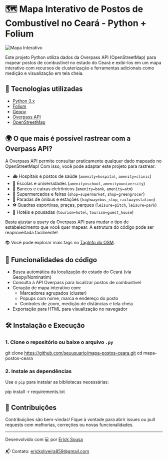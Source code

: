 # 🗺️ Mapa Interativo de Postos de Combustível no Ceará - Python + Folium

![Mapa Interativo](img/mapa.png)

Este projeto Python utiliza dados da Overpass API (OpenStreetMap) para mapear postos de combustível no estado do Ceará e exibi-los em um mapa interativo com recursos de clusterização e ferramentas adicionais como medição e visualização em tela cheia.

## 🚀 Tecnologias utilizadas

- [Python 3.x](https://www.python.org/)
- [Folium](https://python-visualization.github.io/folium/)
- [Geopy](https://geopy.readthedocs.io/)
- [Overpass API](https://overpass-api.de/)
- [OpenStreetMap](https://www.openstreetmap.org/)

## 🌍 O que mais é possível rastrear com a Overpass API?

A Overpass API permite consultar praticamente qualquer dado mapeado no OpenStreetMap! Com isso, você pode adaptar este projeto para rastrear:

- 🚑 Hospitais e postos de saúde (`amenity=hospital`, `amenity=clinic`)
- 🏫 Escolas e universidades (`amenity=school`, `amenity=university`)
- 🏦 Bancos e caixas eletrônicos (`amenity=bank`, `amenity=atm`)
- 🛒 Supermercados e feiras (`shop=supermarket`, `shop=greengrocer`)
- 🚌 Paradas de ônibus e estações (`highway=bus_stop`, `railway=station`)
- ⚽ Quadras esportivas, praças, parques (`leisure=pitch`, `leisure=park`)
- 🏨 Hotéis e pousadas (`tourism=hotel`, `tourism=guest_house`)

Basta ajustar a *query* da Overpass API para mudar o tipo de estabelecimento que você quer mapear. A estrutura do código pode ser reaproveitada facilmente!

📚 Você pode explorar mais tags no [TagInfo do OSM](https://taginfo.openstreetmap.org/).

## 📌 Funcionalidades do código

- Busca automática da localização do estado do Ceará (via Geopy/Nominatim)
- Consulta à API Overpass para localizar postos de combustível
- Geração de mapa interativo com:
  - Marcadores agrupados (cluster)
  - Popups com nome, marca e endereço do posto
  - Controles de zoom, medição de distâncias e tela cheia
- Exportação para HTML para visualização no navegador

## 🛠️ Instalação e Execução

### 1. Clone o repositório ou baixe o arquivo `.py`

git clone https://github.com/seuusuario/mapa-postos-ceara.git
cd mapa-postos-ceara

### 2. Instale as dependências

Use o `pip` para instalar as bibliotecas necessárias:

pip install -r requirements.txt

## 🤝 Contribuições

Contribuições são bem-vindas! Fique à vontade para abrir issues ou pull requests com melhorias, correções ou novas funcionalidades.

---

Desenvolvido com 💻 por [Erick Sousa](https://www.linkedin.com/in/erick-sousa-b4183a214/)

📬 Contato: erickoliveira859@gmail.com
